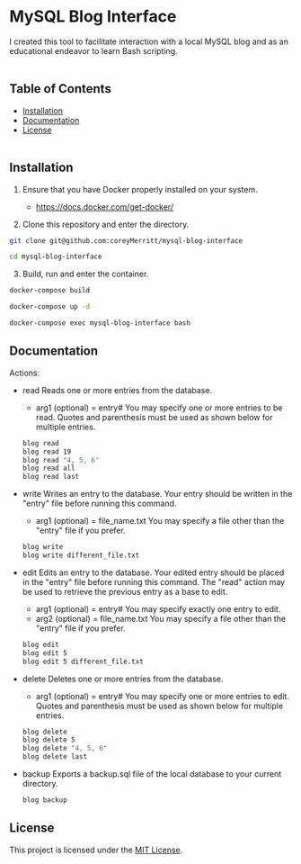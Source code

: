 # MySQL Blog Interface

I created this tool to facilitate interaction with a local MySQL blog and as an educational endeavor to learn Bash scripting.
<br></br>
## Table of Contents

- [Installation](#installation)
- [Documentation](#documentation)
- [License](#license)
<br></br>
## Installation

1. Ensure that you have Docker properly installed on your system.
   - https://docs.docker.com/get-docker/

3. Clone this repository and enter the directory.

```bash
git clone git@github.com:coreyMerritt/mysql-blog-interface
```
```bash
cd mysql-blog-interface
```

3. Build, run and enter the container.
```bash
docker-compose build
```
```bash
docker-compose up -d
```
```bash
docker-compose exec mysql-blog-interface bash
```

## Documentation

Actions:

  - read      Reads one or more entries from the database.
    - arg1 (optional) = entry#      You may specify one or more entries to be read. Quotes and parenthesis must be used as shown below for multiple entries.
     ```bash
     blog read 
     blog read 19
     blog read "4, 5, 6"
     blog read all
     blog read last
     ```
            
  - write     Writes an entry to the database. Your entry should be written in the "entry" file before running this command.
    - arg1 (optional) = file_name.txt      You may specify a file other than the "entry" file if you prefer.
     ```bash
     blog write
     blog write different_file.txt
     ```
     
  - edit      Edits an entry to the database. Your edited entry should be placed in the "entry" file before running this command. The "read" action may be used to retrieve the previous entry as a base to edit.
    - arg1 (optional) = entry#      You may specify exactly one entry to edit.
    - arg2 (optional) = file_name.txt      You may specify a file other than the "entry" file if you prefer. 
     ```bash
     blog edit
     blog edit 5
     blog edit 5 different_file.txt
     ```
     
  - delete      Deletes one or more entries from the database.
    - arg1 (optional) = entry#      You may specify one or more entries to edit. Quotes and parenthesis must be used as shown below for multiple entries.
     ```bash
     blog delete
     blog delete 5
     blog delete "4, 5, 6"
     blog delete last
     ```
     
  - backup      Exports a backup.sql file of the local database to your current directory.
     ```bash
     blog backup
     ```

## License

This project is licensed under the [MIT License](LICENSE).
